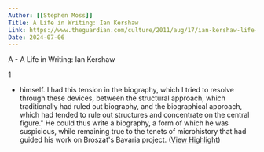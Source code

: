 ```yaml
---
Author: [[Stephen Moss]]
Title: A Life in Writing: Ian Kershaw
Link: https://www.theguardian.com/culture/2011/aug/17/ian-kershaw-life-writing-interview
Date: 2024-07-06
---
```

A - A Life in Writing: Ian Kershaw

1
- himself. I had this tension in the biography, which I tried to resolve through these devices, between the structural approach, which traditionally had ruled out biography, and the biographical approach, which had tended to rule out structures and concentrate on the central figure." He could thus write a biography, a form of which he was suspicious, while remaining true to the tenets of microhistory that had guided his work on Broszat's Bavaria project. ([View Highlight](https://read.readwise.io/read/01gy6ndjs23xrw4zjk2nw83y70))
